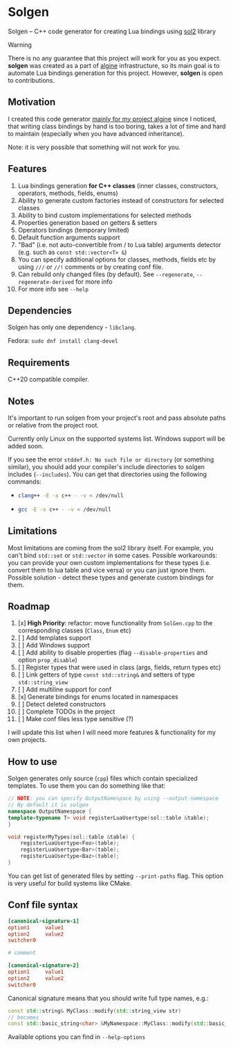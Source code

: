 # Solgen

Solgen – C++ code generator for creating Lua bindings using [sol2](https://github.com/ThePhD/sol2) library

> [!WARNING]  
> There is no any guarantee that this project will work for you as you expect.
> **solgen** was created as a part of [algine](https://github.com/congard/algine)
> infrastructure, so its main goal is to automate Lua bindings generation for this
> project. However, **solgen** is open to contributions.

## Motivation

I created this code generator <u>mainly for my project [algine](https://github.com/congard/algine)</u> since I noticed,
that writing class bindings by hand is too boring, takes a lot of time and hard to maintain
(especially when you have advanced inheritance).

Note: it is very possible that something will not work for you.

## Features

1. Lua bindings generation **for C++ classes** (inner classes, constructors, operators, methods, fields, enums)
2. Ability to generate custom factories instead of constructors for selected classes
3. Ability to bind custom implementations for selected methods
4. Properties generation based on getters & setters
5. Operators bindings (temporary limited)
6. Default function arguments support
7. "Bad" (i.e. not auto-convertible from / to Lua table) arguments detector (e.g. such as `const std::vector<T> &`)
8. You can specify additional options for classes, methods, fields etc by using `///` or `//!` comments or by creating conf file.
9. Can rebuild only changed files (by default). See `--regenerate`, `--regenerate-derived` for more info
10. For more info see `--help`

## Dependencies

Solgen has only one dependency - `libclang`.

Fedora: `sudo dnf install clang-devel`

## Requirements

C++20 compatible compiler.

## Notes

It's important to run solgen from your project's root and pass absolute paths or relative from the project root.

Currently only Linux on the supported systems list. Windows support will be added soon.

If you see the error `stddef.h: No such file or directory` (or something similar),
you should add your compiler's include directories to solgen includes (`--includes`).
You can get that directories using the following commands:

- ```bash
  clang++ -E -x c++ - -v < /dev/null
  ```

- ```bash
  gcc -E -x c++ - -v < /dev/null
  ```

## Limitations

Most limitations are coming from the sol2 library itself.
For example, you can't bind `std::set` or `std::vector` in some cases.
Possible workarounds: you can provide your own custom implementations for these types
(i.e. convert them to lua table and vice versa) or you can just ignore them. Possible
solution - detect these types and generate custom bindings for them.

## Roadmap

1. [x] **High Priority**: refactor: move functionality from `SolGen.cpp` to the corresponding 
       classes (`Class`, `Enum` etc)
2. [ ] Add templates support
3. [ ] Add Windows support
4. [ ] Add ability to disable properties (flag `--disable-properties` and option `prop_disable`)
5. [ ] Register types that were used in class (args, fields, return types etc)
6. [ ] Link getters of type `const std::string&` and setters of type `std::string_view`
7. [ ] Add multiline support for conf
8. [x] Generate bindings for enums located in namespaces
9. [ ] Detect deleted constructors
10. [ ] Complete TODOs in the project
11. [ ] Make conf files less type sensitive (?)

I will update this list when I will need more features & functionality for my own projects.

## How to use

Solgen generates only source (`cpp`) files which contain specialized templates.
To use them you can do something like that:

```cpp
// NOTE: you can specify OutputNamespace by using --output-namespace
// By default it is solgen
namespace OutputNamespace {
template<typename T> void registerLuaUsertype(sol::table &table);
}

void registerMyTypes(sol::table &table) {
    registerLuaUsertype<Foo>(table);
    registerLuaUsertype<Bar>(table);
    registerLuaUsertype<Baz>(table);
}
```

You can get list of generated files by setting `--print-paths` flag.
This option is very useful for build systems like CMake.

## Conf file syntax

```conf
[canonical-signature-1]
option1     value1
option2     value2
switcher0

# comment

[canonical-signature-2]
option1     value1
option2     value2
switcher0
```

Canonical signature means that you should write full type names, e.g.:

```cpp
const std::string& MyClass::modify(std::string_view str)
// becomes
const std::basic_string<char> &MyNamespace::MyClass::modify(std::basic_string_view<char>)
```

Available options you can find in `--help-options`
